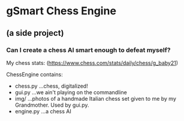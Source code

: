 # gSmart Chess Engine
## (a side project)
### Can I create a chess AI smart enough to defeat myself?

My chess stats: (https://www.chess.com/stats/daily/chess/g_baby21)

ChessEngine contains:
- chess.py    ...chess, digitalized!
- gui.py      ...we ain't playing on the commandline
- img/        ...photos of a handmade Italian chess set given to me by my Grandmother. Used by gui.py.
- engine.py   ...a chess AI
